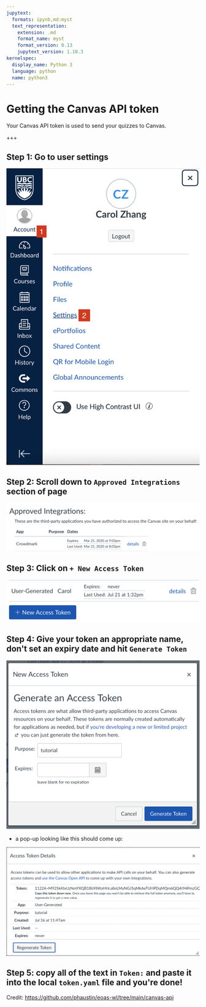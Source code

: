 ```yaml
---
jupytext:
  formats: ipynb,md:myst
  text_representation:
    extension: .md
    format_name: myst
    format_version: 0.13
    jupytext_version: 1.10.3
kernelspec:
  display_name: Python 3
  language: python
  name: python3
---
```


# Getting the Canvas API token
Your Canvas API token is used to send your quizzes to Canvas.

+++

## Step 1: Go to user settings
<!-- <img src="user_settings.png" alt="user settings" style="width: 300px;"/> -->
![user settings](user_settings.png)

## Step 2: Scroll down to `Approved Integrations` section of page
<!-- <img src="approved_integrations.png" alt="approved integrations" style="width: 500px;"/> -->
![approved integrations](approved_integrations.png)

## Step 3: Click on `+ New Access Token`
<!-- <img src="token_button.png" alt="new access token button" style="width: 500px;"/> -->
![new access token button](token_button.png)

## Step 4: Give your token an appropriate name, don't set an expiry date and hit `Generate Token`
<!-- <img src="generate_token.png" alt="generate token" style="width: 300px;"/> -->
![generate token](generate_token.png)  

- a pop-up looking like this should come up:
<!-- <img src="generated_token.png" alt="generated token" style="width: 400px;"/> -->
![generated token](generated_token.png)

## Step 5: copy all of the text in `Token:` and paste it into the local `token.yaml` file and you're done!  
  
Credit: https://github.com/phaustin/eoas-wl/tree/main/canvas-api
